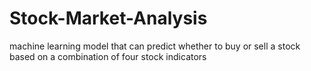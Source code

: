 # Stock-Market-Analysis
machine learning model that can predict whether to buy or sell a stock based on a combination of four stock indicators
